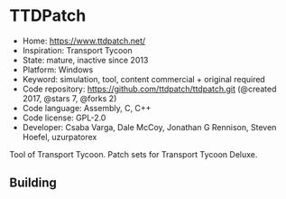 # TTDPatch

- Home: https://www.ttdpatch.net/
- Inspiration: Transport Tycoon
- State: mature, inactive since 2013
- Platform: Windows
- Keyword: simulation, tool, content commercial + original required
- Code repository: https://github.com/ttdpatch/ttdpatch.git (@created 2017, @stars 7, @forks 2)
- Code language: Assembly, C, C++
- Code license: GPL-2.0
- Developer: Csaba Varga, Dale McCoy, Jonathan G Rennison, Steven Hoefel, uzurpatorex

Tool of Transport Tycoon.
Patch sets for Transport Tycoon Deluxe.

## Building
